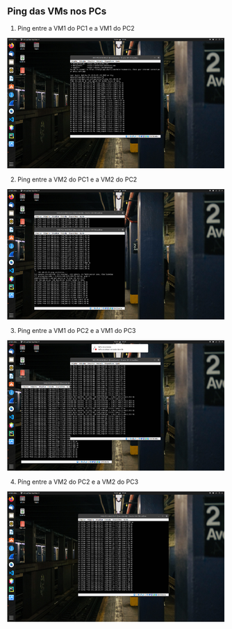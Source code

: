 ## Ping das VMs nos PCs

1. Ping entre a VM1 do PC1 e a VM1 do PC2
<img src='https://github.com/Maahrcy/Grupo5-923-Redes/blob/main/img/vm1-pc1-to-vm1-pc2.png' width='500' height='300'>

2. Ping entre a VM2 do PC1 e a VM2 do PC2
<img src='https://github.com/Maahrcy/Grupo5-923-Redes/blob/main/img/vm2-pc1-to-vm2-pc2.png' width='500' height='300'>

3. Ping entre a VM1 do PC2 e a VM1 do PC3
<img src='https://github.com/Maahrcy/Grupo5-923-Redes/blob/main/img/vm1-pc3-to-vm1-pc2.png' width='500' height='300'>

4. Píng entre a VM2 do PC2 e a VM2 do PC3
<img src='https://github.com/Maahrcy/Grupo5-923-Redes/blob/main/img/vm2-pc3-to-vm2-pc2.png' width='500' height='300'>

